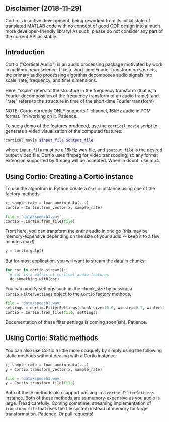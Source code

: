 ## Disclaimer (2018-11-29)

Cortio is in active development, being reworked from its initial state of translated MATLAB code with no concept of good OOP design into a much more developer-friendly library! As such, please do not consider any part of the current API as stable.

## Introduction

Cortio ("Cortical Audio") is an audio processing package motivated by work in auditory neuroscience. Like a short-time Fourier transform on steroids, the primary audio processing algorithm decomposes audio signals into scale, rate, frequency, and time dimensions.

Here, "scale" refers to the structure in the frequency transform (that is, a Fourier decomposition of the frequency transform of an audio frame), and "rate" refers to the structure in time of the short-time Fourier transform)

NOTE: Cortio currently ONLY supports 1-channel, 16kHz audio in PCM format. I'm working on it. Patience.

To see a demo of the features produced, use the `cortical_movie` script to generate a video visualization of the computed features:

```bash
cortical_movie $input_file $output_file
```

where `input_file` must be a 16kHz wav file, and `$output_file` is the desired output video file. Cortio uses ffmpeg for video transcoding, so any format extension supported by ffmpeg will be accepted. When in doubt, use mp4.

## Using Cortio: Creating a Cortio instance

To use the algorithm in Python create a `Cortio` instance using one of the factory methods:

```python
x, sample_rate = load_audio_data(...)
cortio = Cortio.from_vector(x, sample_rate)

file = 'data/speech1.wav'
cortio = Cortio.from_file(file)
```

From here, you can transform the entire audio in one go (this may be memory-expensive depending on the size of your audio -- keep it to a few minutes max!)

```python
y = cortio.gulp()
```

But for most application, you will want to stream the data in chunks:

```python
for cor in cortio.stream():
  # cor is a matrix of cortical audio features
  do_something_with(cor)
```

You can modify settings such as the chunk_size by passing a `cortio.FilterSettings` object to the `Cortio` factory methods.

```python
file = 'data/speech1.wav'
settings = cortio.FilterSettings(chunk_size=15.0, winstep=0.2, winlen=0.4)
cortio = Cortio.from_file(file, settings)
```

Documentation of these filter settings is coming soon(ish). Patience.

## Using Cortio: Static methods

You can also use Cortio a little more opaquely by simply using the following static methods without dealing with a Cortio instance:

```python
x, sample_rate = load_audio_data(...)
y = Cortio.transform_vector(x, sample_rate)

file = 'data/speech1.wav'
y = Cortio.transform_file(file)
```

Both of these methods also support passing in a `cortio.FilterSettings` instance. Both of these methods are as memory-expensive as you audio is large. Tread carefully. Coming sometime: streaming implementation of `transform_file` that uses the file system instead of memory for large transformation. Patience. Or pull requests!
